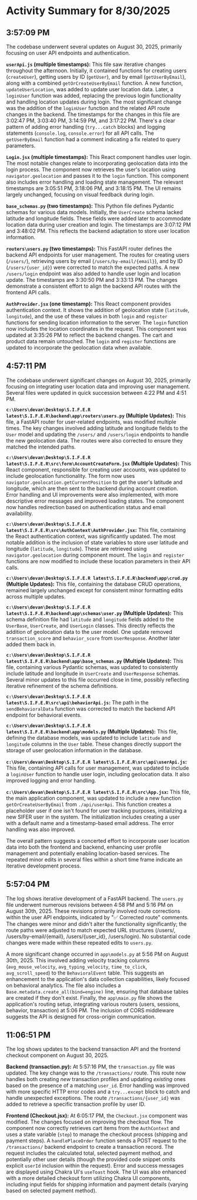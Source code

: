 # Activity Summary for 8/30/2025

## 3:57:09 PM
The codebase underwent several updates on August 30, 2025, primarily focusing on user API endpoints and authentication.

**`userApi.js` (multiple timestamps):** This file saw iterative changes throughout the afternoon.  Initially, it contained functions for creating users (`createUser`), getting users by ID (`getUser`), and by email (`getUserByEmail`), along with a combined `getOrCreateUserByEmail` function. A new function, `updateUserLocation`, was added to update user location data.  Later, a `loginUser` function was added, replacing the previous login functionality and handling location updates during login.  The most significant change was the addition of the `loginUser` function and the related API route changes in the backend.  The timestamps for the changes in this file are 3:02:47 PM, 3:03:40 PM, 3:14:59 PM, and 3:17:22 PM.  There's a clear pattern of adding error handling (`try...catch` blocks) and logging statements (`console.log`, `console.error`) for all API calls.  The `getUserByEmail` function had a comment indicating a fix related to query parameters.

**`Login.jsx` (multiple timestamps):**  This React component handles user login.  The most notable changes relate to incorporating geolocation data into the login process. The component now retrieves the user's location using `navigator.geolocation` and passes it to the `login` function.  This component also includes error handling and loading state management. The relevant timestamps are 3:05:51 PM, 3:18:06 PM, and 3:18:15 PM. The UI remains largely unchanged, focusing on visual feedback during login.

**`base_schemas.py` (two timestamps):** This Python file defines Pydantic schemas for various data models.  Initially, the `UserCreate` schema lacked latitude and longitude fields.  These fields were added later to accommodate location data during user creation and login. The timestamps are 3:07:12 PM and 3:48:02 PM. This reflects the backend adaptation to store user location information.

**`routers\users.py` (two timestamps):** This FastAPI router defines the backend API endpoints for user management.  The routes for creating users (`/users/`), retrieving users by email (`/users/by-email/{email}`), and by ID (`/users/{user_id}`) were corrected to match the expected paths.  A new `/users/login` endpoint was also added to handle user login and location update.  The timestamps are 3:30:50 PM and 3:33:13 PM. The changes demonstrate a consistent effort to align the backend API routes with the frontend API calls.

**`AuthProvider.jsx` (one timestamp):** This React component provides authentication context. It shows the addition of geolocation state (`latitude`, `longitude`), and the use of these values in both `login` and `register` functions for sending location information to the server.  The `login` function now includes the location coordinates in the request. This component was updated at 3:35:26 PM to reflect the backend changes.  The cart and product data remain untouched.  The `login` and `register` functions are updated to incorporate the geolocation data when available.


## 4:57:11 PM
The codebase underwent significant changes on August 30, 2025, primarily focusing on integrating user location data and improving user management.  Several files were updated in quick succession between 4:22 PM and 4:51 PM.


**`c:\Users\devan\Desktop\S.I.F.E.R latest\S.I.F.E.R\backend\app\routers\users.py` (Multiple Updates):**  This file, a FastAPI router for user-related endpoints, was modified multiple times. The key changes involved adding latitude and longitude fields to the `User` model and updating the `/users/` and `/users/login` endpoints to handle the new geolocation data.  The routes were also corrected to ensure they matched the intended paths.


**`c:\Users\devan\Desktop\S.I.F.E.R latest\S.I.F.E.R\src\form\AccountCreateForm.jsx` (Multiple Updates):** This React component, responsible for creating user accounts, was updated to include geolocation functionality.  The form now uses `navigator.geolocation.getCurrentPosition` to get the user's latitude and longitude, which are then sent to the backend during account creation. Error handling and UI improvements were also implemented, with more descriptive error messages and improved loading states. The component now handles redirection based on authentication status and email availability.


**`c:\Users\devan\Desktop\S.I.F.E.R latest\S.I.F.E.R\src\AuthContext\AuthProvider.jsx`:** This file, containing the React authentication context, was significantly updated.  The most notable addition is the inclusion of state variables to store user latitude and longitude (`latitude`, `longitude`). These are retrieved using `navigator.geolocation` during component mount. The `login` and `register` functions are now modified to include these location parameters in their API calls.


**`c:\Users\devan\Desktop\S.I.F.E.R latest\S.I.F.E.R\backend\app\crud.py` (Multiple Updates):**  This file, containing the database CRUD operations, remained largely unchanged except for consistent minor formatting edits across multiple updates.


**`c:\Users\devan\Desktop\S.I.F.E.R latest\S.I.F.E.R\backend\app\schemas\user.py` (Multiple Updates):** This schema definition file had  `latitude` and `longitude` fields added to the `UserBase`, `UserCreate`, and `UserLogin` classes.  This directly reflects the addition of geolocation data to the user model.  One update removed `transaction_score` and `behavior_score` from `UserResponse`. Another later added them back in.


**`c:\Users\devan\Desktop\S.I.F.E.R latest\S.I.F.E.R\backend\app\base_schemas.py` (Multiple Updates):**  This file, containing various Pydantic schemas, was updated to consistently include latitude and longitude in `UserCreate` and `UserResponse` schemas. Several minor updates to this file occurred close in time, possibly reflecting iterative refinement of the schema definitions.


**`c:\Users\devan\Desktop\S.I.F.E.R latest\S.I.F.E.R\src\api\behaviorApi.js`:**  The path in the `sendBehavioralData` function was corrected to match the backend API endpoint for behavioral events.


**`c:\Users\devan\Desktop\S.I.F.E.R latest\S.I.F.E.R\backend\app\models.py` (Multiple Updates):** This file, defining the database models, was updated to include `latitude` and `longitude` columns in the `User` table.  These changes directly support the storage of user geolocation information in the database.


**`c:\Users\devan\Desktop\S.I.F.E.R latest\S.I.F.E.R\src\api\userApi.js`:** This file, containing API calls for user management, was updated to include a `loginUser` function to handle user login, including geolocation data.  It also improved logging and error handling.


**`c:\Users\devan\Desktop\S.I.F.E.R latest\S.I.F.E.R\src\App.jsx`:**  This file, the main application component, was updated to include a new function `getOrCreateUserByEmail`  from `./api/userApi`. This function creates a placeholder user if one isn't found for user tracking purposes, initializing a new SIFER user in the system.  The initialization includes creating a user with a default name and a timestamp-based email address.  The error handling was also improved.

The overall pattern suggests a concerted effort to incorporate user location data into both the frontend and backend, enhancing user profile management and potentially enabling location-based services.  The repeated minor edits in several files within a short time frame indicate an iterative development process.


## 5:57:04 PM
The log shows iterative development of a FastAPI backend.  The `users.py` file underwent numerous revisions between 4:58 PM and 5:16 PM on August 30th, 2025. These revisions primarily involved route corrections within the user API endpoints, indicated by "✅ Corrected route" comments.  The changes were minor and didn't alter the functionality significantly; the route paths were adjusted to match expected URL structures (/users/, /users/by-email/{email}, /users/{user_id}, /users/login).  No substantial code changes were made within these repeated edits to `users.py`.

A more significant change occurred in `app\models.py` at 5:56 PM on August 30th, 2025. This involved adding velocity tracking columns (`avg_mouse_velocity`, `avg_typing_velocity`, `time_to_click`, `avg_scroll_speed`) to the `BehavioralEvent` table.  This suggests an enhancement to the application's data collection capabilities, likely focused on behavioral analytics.  The file also includes a `Base.metadata.create_all(bind=engine)` line, ensuring that database tables are created if they don't exist.  Finally, the `app\main.py` file shows the application's routing setup, integrating various routers (users, sessions, behavior, transaction) at 5:06 PM.  The inclusion of CORS middleware suggests the API is designed for cross-origin communication.


## 11:06:51 PM
The log shows updates to the backend transaction API and the frontend checkout component on August 30, 2025.

**Backend (transaction.py):**  At 5:57:16 PM, the `transaction.py` file was updated.  The key change was to the `/transactions/` route.  This route now handles both creating *new* transaction profiles and updating *existing* ones based on the presence of a matching `user_id`.  Error handling was improved with more specific HTTP error codes and a `try...except` block to catch and handle unexpected exceptions. The route `/transactions/{user_id}` was added to retrieve a specific transaction profile by user ID.


**Frontend (Checkout.jsx):** At 6:05:17 PM, the `Checkout.jsx` component was modified. The changes focused on improving the checkout flow.  The component now correctly retrieves cart items from the `AuthContext` and uses a state variable (`step`) to manage the checkout process (shipping and payment steps).  A `handlePlaceOrder` function sends a POST request to the `/transactions/` backend endpoint to create a transaction record.  The request includes the calculated total, selected payment method,  and potentially other user details (though the provided code snippet omits explicit `userId` inclusion within the request).  Error and success messages are displayed using Chakra UI's `useToast` hook.  The UI was also enhanced with a more detailed checkout form utilizing Chakra UI components, including input fields for shipping information and payment details (varying based on selected payment method).
